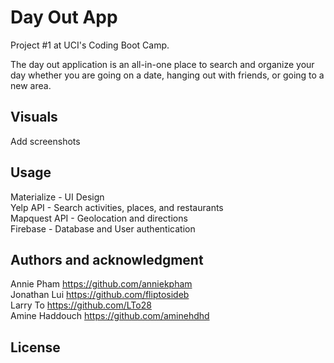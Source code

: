 # Day Out App

Project #1 at UCI's Coding Boot Camp.

The day out application is an all-in-one place to search and organize your day whether you are going on a date, hanging out with friends, or going to a new area.

## Visuals

Add screenshots

## Usage

Materialize - UI Design
<br>
Yelp API - Search activities, places, and restaurants
<br>
Mapquest API - Geolocation and directions
<br>
Firebase - Database and User authentication

## Authors and acknowledgment

Annie Pham      https://github.com/anniekpham
<br>
Jonathan Lui    https://github.com/fliptosideb
<br>
Larry To        https://github.com/LTo28
<br>
Amine Haddouch  https://github.com/aminehdhd


## License
